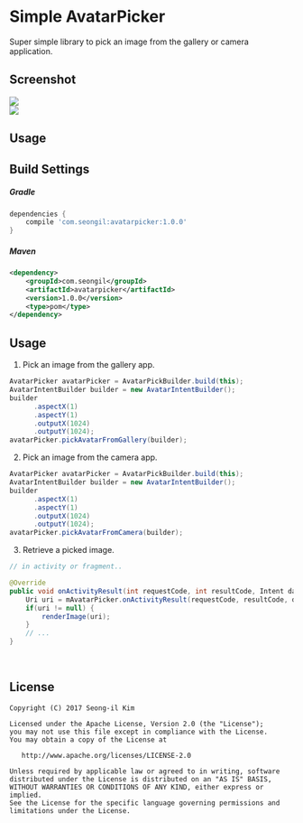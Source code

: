 # Simple AvatarPicker

Super simple library to pick an image from the gallery or camera application.

## Screenshot
![](./gif/avatar_picker_from_camera.gif)
<br>
![](./gif/avatar_picker_from_gallery.gif)


Usage
-----

## Build Settings

##### Gradle
```groovy
dependencies {
    compile 'com.seongil:avatarpicker:1.0.0'
}
```
##### Maven
```xml
<dependency>
    <groupId>com.seongil</groupId>
    <artifactId>avatarpicker</artifactId>
    <version>1.0.0</version>
    <type>pom</type>
</dependency>
```

## Usage

1. Pick an image from the gallery app.
```java
AvatarPicker avatarPicker = AvatarPickBuilder.build(this);
AvatarIntentBuilder builder = new AvatarIntentBuilder();
builder
      .aspectX(1)
      .aspectY(1)
      .outputX(1024)
      .outputY(1024);
avatarPicker.pickAvatarFromGallery(builder);
```

2. Pick an image from the camera app.
```java
AvatarPicker avatarPicker = AvatarPickBuilder.build(this);
AvatarIntentBuilder builder = new AvatarIntentBuilder();
builder
      .aspectX(1)
      .aspectY(1)
      .outputX(1024)
      .outputY(1024);
avatarPicker.pickAvatarFromCamera(builder);
```

3. Retrieve a picked image.
```java
// in activity or fragment..

@Override
public void onActivityResult(int requestCode, int resultCode, Intent data) {
    Uri uri = mAvatarPicker.onActivityResult(requestCode, resultCode, data);
    if(uri != null) {
    	renderImage(uri);
    }
    // ...
}
```

<br>

License
-------

    Copyright (C) 2017 Seong-il Kim

    Licensed under the Apache License, Version 2.0 (the "License");
    you may not use this file except in compliance with the License.
    You may obtain a copy of the License at

       http://www.apache.org/licenses/LICENSE-2.0

    Unless required by applicable law or agreed to in writing, software
    distributed under the License is distributed on an "AS IS" BASIS,
    WITHOUT WARRANTIES OR CONDITIONS OF ANY KIND, either express or implied.
    See the License for the specific language governing permissions and
    limitations under the License.

